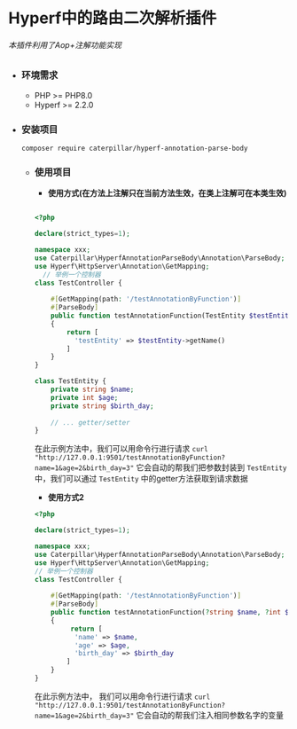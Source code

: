 # Hyperf中的路由二次解析插件

###### 本插件利用了Aop+注解功能实现



- ### 环境需求

  - PHP >= PHP8.0
  - Hyperf >= 2.2.0

- ### 安装项目

  ```shell
  composer require caterpillar/hyperf-annotation-parse-body
  ```

  - ### 使用项目

    - **使用方式(在方法上注解只在当前方法生效，在类上注解可在本类生效)**

    ```php
  
    <?php
    
    declare(strict_types=1);
  	
    namespace xxx;
    use Caterpillar\HyperfAnnotationParseBody\Annotation\ParseBody;
    use Hyperf\HttpServer\Annotation\GetMapping;
      // 举例一个控制器
    class TestController {
    	
        #[GetMapping(path: '/testAnnotationByFunction')]
        #[ParseBody]
        public function testAnnotationFunction(TestEntity $testEntity)
        {
            return [
              'testEntity' => $testEntity->getName()
            ]
        }
    }
  
    class TestEntity {
        private string $name;
        private int $age;
        private string $birth_day;
      
        // ... getter/setter
    }
    ```

    在此示例方法中，我们可以用命令行进行请求 `curl "http://127.0.0.1:9501/testAnnotationByFunction?name=1&age=2&birth_day=3"` 它会自动的帮我们把参数封装到 `TestEntity` 中，我们可以通过 `TestEntity` 中的getter方法获取到请求数据

    - **使用方式2**

    ```php
    <?php
    
    declare(strict_types=1);
  	
    namespace xxx;
    use Caterpillar\HyperfAnnotationParseBody\Annotation\ParseBody;
    use Hyperf\HttpServer\Annotation\GetMapping;
    // 举例一个控制器
    class TestController {
    	
        #[GetMapping(path: '/testAnnotationByFunction')]
        #[ParseBody]
        public function testAnnotationFunction(?string $name, ?int $age, ?$birth_day)
        {
             return [
              'name' => $name,
              'age' => $age,
              'birth_day' => $birth_day
            ]
        }
    }
    ```

    在此示例方法中， 我们可以用命令行进行请求 `curl "http://127.0.0.1:9501/testAnnotationByFunction?name=1&age=2&birth_day=3"` 它会自动的帮我们注入相同参数名字的变量

